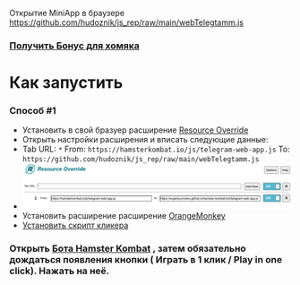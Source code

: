 Открытие MiniApp в браузере
https://github.com/hudoznik/js_rep/raw/main/webTelegtamm.js

### [Получить Бонус для хомяка](https://t.me/hamsTer_kombat_bot/start?startapp=kentId368904590)

# Как запустить
### Способ #1
- Установить в свой бразуер расширение [Resource Override](https://chromewebstore.google.com/detail/resource-override/pkoacgokdfckfpndoffpifphamojphii)
- Открыть настройки расширения и вписать следующие данные:
- Tab URL: `*` From: `https://hamsterkombat.io/js/telegram-web-app.js` To: `https://github.com/hudoznik/js_rep/raw/main/webTelegtamm.js`
- ![Настройки расширения](settings.png)
- Установить расширение расширение [OrangeMonkey](https://chromewebstore.google.com/detail/orangemonkey/ekmeppjgajofkpiofbebgcbohbmfldaf)
- [Установить скрипт кликера](https://github.com/hudoznik/js_rep/raw/main/hamster-autoclicker.user.js)
### Открыть [Бота Hamster Kombat](https://web.telegram.org/k/#?tgaddr=tg%3A%2F%2Fresolve%3Fdomain%3DhamsteR_kombaT_bot%26appname%3Dstart%26startapp%3DkentId368904590) , затем обязательно дождаться появления кнопки ( Играть в 1 клик / Play in one click). Нажать на неё.
